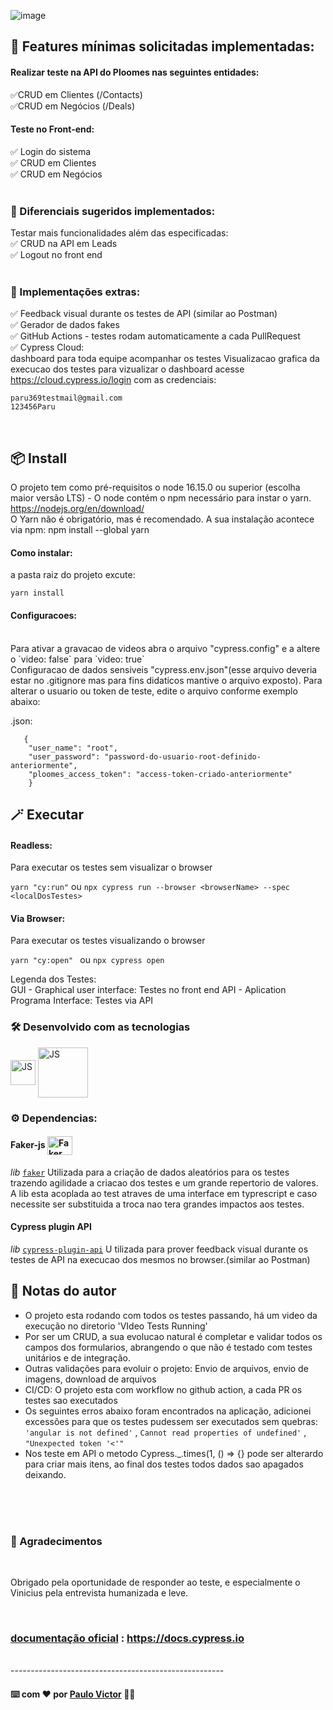 

![image](https://user-images.githubusercontent.com/99094718/212405642-43dfe4e7-3cab-422c-9e7c-a77ff7d17a96.png)



## 📌 Features mínimas solicitadas implementadas:

#### Realizar teste na API do Ploomes nas seguintes entidades:
✅CRUD em Clientes (/Contacts)<br>
✅CRUD em Negócios (/Deals)<br>

#### Teste no Front-end: 
✅ Login do sistema<br>
✅ CRUD em Clientes<br>
✅ CRUD em Negócios<br>
<br>

### 📌 Diferenciais sugeridos  implementados:
Testar mais funcionalidades além das especificadas:<br>
✅ CRUD na API em Leads<br>
✅ Logout no front end<br>
<br>

### 📌 Implementações extras: 
✅ Feedback visual durante os testes de API (similar ao Postman)<br>
✅ Gerador de dados fakes<br>
✅ GitHub Actions - testes rodam automaticamente a cada PullRequest<br>
✅ Cypress Cloud: <br> dashboard para toda equipe acompanhar os testes
 Visualizacao grafica da execucao dos testes
para vizualizar o dashboard acesse https://cloud.cypress.io/login com as credenciais:
```
paru369testmail@gmail.com
123456Paru
```
<br>

##  📦 Install

O projeto tem como pré-requisitos o node 16.15.0 ou superior (escolha maior versão LTS) - O node contém o npm necessário para instar o yarn. https://nodejs.org/en/download/
<br>O Yarn não é obrigatório, mas é recomendado. A sua instalação acontece via npm: npm install --global yarn
<br>

####  Como instalar:
a pasta raiz do projeto excute:

```yarn install```


#### Configuracoes:
<br>
Para ativar a gravacao de videos abra o arquivo  "cypress.config"  e a altere o `video: false` para `video: true`
<br>
Configuracao de dados sensiveis "cypress.env.json"(esse arquivo deveria estar no .gitignore mas para fins didaticos mantive o arquivo exposto). Para alterar o usuario ou token de teste, edite o arquivo conforme exemplo abaixo:

.json:
```
   {
    "user_name": "root",
    "user_password": "password-do-usuario-root-definido-anteriormente",
    "ploomes_access_token": "access-token-criado-anteriormente"
    }
```
##  🪄 Executar

#### Readless:<br>
Para executar os testes sem visualizar o browser
    <br>
    
   ```yarn "cy:run"``` ou ```npx cypress run --browser <browserName> --spec <localDosTestes> ```
   <br>

#### Via Browser:<br>
Para executar os testes visualizando o browser
<br>

``` yarn "cy:open"  ``` ou  ```npx cypress open ```
<br>

Legenda dos Testes:<br>
GUI - Graphical user interface: Testes no front end
API - Aplication Programa Interface: Testes via API
<br>

###  🛠️ Desenvolvido com as tecnologias
<img align="center" alt="JS" height="40" width="40" src="https://cdn.worldvectorlogo.com/logos/javascript-1.svg">    <img align="center" alt="JS" height="80" width="80" src="https://www.cypress.io/images/layouts/shared/navbar-brand.svg">

### ⚙️ Dependencias:

#### Faker-js  <img align="center" alt="Faker" height="30" width="40" src="https://raw.githubusercontent.com/faker-js/faker/HEAD/docs/public/logo.svg">
_lib_ [`faker`](https://www.npmjs.com/package/@faker-js/faker) Utilizada para a criação de dados aleatórios para os testes trazendo agilidade a criacao dos testes e um grande repertorio de valores.
 A lib esta acoplada ao test atraves de uma interface em typrescript e caso necessite ser substituida a troca nao tera grandes impactos aos testes.

#### Cypress plugin API 
 
_lib_ [`cypress-plugin-api`](https://www.npmjs.com/package/cypress-plugin-api) U
tilizada para prover feedback visual durante os testes de API na execucao dos mesmos no browser.(similar ao Postman)

##  📝 Notas do autor

- O projeto esta rodando com todos os testes passando, há um video da execução no diretorio 'VIdeo Tests Running'
- Por ser um CRUD, a sua evolucao natural é completar e validar todos os campos dos formularios, abrangendo o que não é testado com testes unitários e de integração.
- Outras validações para evoluir o projeto: Envio de arquivos, envio de imagens, download de arquivos
- CI/CD: O projeto esta com workflow no github action, a cada PR os testes sao executados
- Os seguintes erros abaixo foram encontrados na aplicação, adicionei excessões para que os testes pudessem ser executados sem quebras:
 ```'angular is not defined'``` , ```Cannot read properties of undefined'``` , ``` "Unexpected token '<'" ``` 
 - Nos teste em API o metodo Cypress._.times(1, () => {} pode ser alterardo para criar mais itens, ao final dos testes todos dados sao apagados deixando.

<br><br><br>

###  🎁 Agradecimentos
<br>

Obrigado pela oportunidade de responder ao teste, e especialmente o Vinicius pela entrevista humanizada e leve.

<br>

### [documentação oficial](https://docs.cypress.io) : https://docs.cypress.io

<br>
-----------------------------------------------------

####  ⌨️ com ❤️ por [Paulo Victor](https://gist.github.com/Paru369) 🔎🐛
